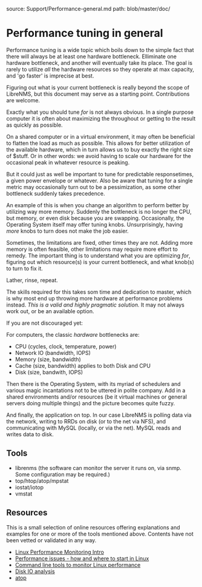 source: Support/Performance-general.md
path: blob/master/doc/

# Performance tuning in general

Performance tuning is a wide topic which boils down to the simple fact that there will always be at least one hardware bottleneck. Elliminate one hardware bottleneck, and another will eventually take its place. The goal is rarely to utilize *all* the hardware resources so they operate at max capacity, and 'go faster' is imprecise at best.

Figuring out what is your current bottleneck is really beyond the scope of LibreNMS, but this document may serve as a starting point. Contributions are welcome.

Exactly what you should tune *for* is not always obvious. In a single purpose computer it is often about maximizing the throughout or getting to the result as quickly as possible.

On a shared computer or in a virtual environment, it may often be beneficial to flatten the load as much as possible. This allows for better utilization of the available hardware, which in turn allows us to buy exactly the right size of $stuff. Or in other words: we avoid having to scale our hardware for the occasional peak in whatever resource is peaking.

But it could just as well be important to tune for predictable responsetimes, a given power envelope or whatever. Also be aware that tuning for a single metric may occasionally turn out to be a pessimization, as some other bottleneck suddenly takes precedence.

An example of this is when you change an algorithm to perform better by utilizing way more memory. Suddenly the bottleneck is no longer the CPU, but memory, or even disk because you are swapping. Occasionally, the Operating System itself may offer tuning knobs. Unsurprisingly, having *more* knobs to turn does not make the job easier. 

Sometimes, the limitations are fixed, other times they are not. Adding more memory is often feasible, other limitations may require more effort to remedy. The important thing is to understand what you are optimizing *for*, figuring out which resource(s) is your current bottleneck, and what knob(s) to turn to fix it.

Lather, rinse, repeat.

The skills required for this takes som time and dedication to master, which is why most end up throwing more hardware at performance problems instead. *This is a valid and highly pragmatic solution.* It may not always work out, or be an available option.

If you are not discouraged yet:

For computers, the classic *hardware* bottlenecks are:
* CPU (cycles, clock, temperature, power)
* Network IO (bandwidth, IOPS)
* Memory (size, bandwidth)
* Cache (size, bandwidth)  applies to both Disk and CPU
* Disk (size, bandwith, IOPS)

Then there is the Operating System, with its myriad of schedulers and various magic incantations not to be uttered in polite company. Add in a shared environments and/or resources (be it virtual machines or general servers doing multiple things) and the picture becomes quite fuzzy.

And finally, the application on top. In our case LibreNMS is polling data via the network, writing to RRDs on disk (or to the net via NFS), and communicating with MySQL (locally, or via the net). MySQL reads and writes data to disk. 

## Tools

* librenms (the software can monitor the server it runs on, via snmp. Some configuration may be required.)
* top/htop/atop/mpstat
* iostat/iotop
* vmstat

## Resources

This is a small selection of online resources offering explanations and examples for one or more of the tools mentioned above. Contents have not been vetted or validated in any way.

* [Linux Performance Monitoring Intro](https://www.thegeekstuff.com/2011/03/linux-performance-monitoring-intro/)
* [Performance issues - how and where to start in Linux](https://www.simplylinuxfaq.com/2017/12/performance-issues-how-and-where-to-start-in-linux.html)
* [Command line tools to monitor Linux performance](https://www.tecmint.com/command-line-tools-to-monitor-linux-performance/)
* [Disk IO analysis](https://haydenjames.io/linux-server-performance-disk-io-slowing-application/)
* [atop](https://haydenjames.io/use-atop-linux-server-performance-analysis/)



